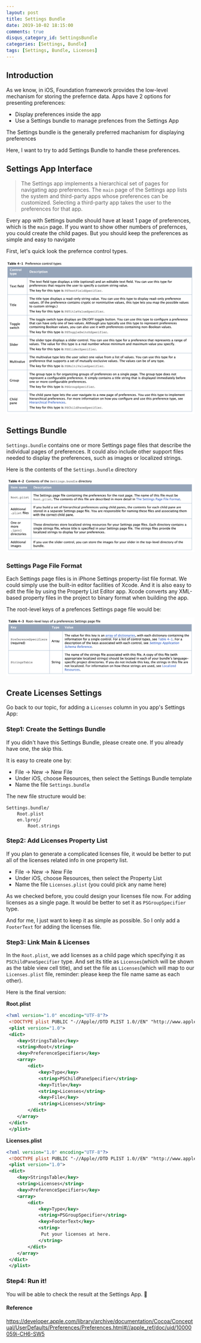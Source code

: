 ```yaml
---
layout: post
title: Settings Bundle
date: 2019-10-02 18:15:00
comments: true
disqus_category_id: SettingsBundle
categories: [Settings, Bundle]
tags: [Settings, Bundle, Licenses]
---
```


## Introduction

As we know, in iOS, Foundation framework provides the low-level mechanism for storing the prefernce data. Apps have 2 options for presenting preferences:

- Display preferences inside the app
- Use a Settings bundle to manage prefences from the Settings App

The Settings bundle is the generally preferred machanism for displaying preferences

Here, I want to try to add Settings Bundle to handle these preferences.

## Settings App Interface

> The Settings app implements a hierarchical set of pages for navigating app preferences. The `main` page of the Settings app lists the system and third-party apps whose preferences can be customized. Selecting a third-party app takes the user to the preferences for that app.

Every app with Settings bundle should have at least 1 page of preferences, which is the `main` page. If you want to show other numbers of prefernces, you could create the child pages. But you should keep the preferences as simple and easy to navigate

First, let's quick look the prefernce control types.

![Merge_sort_algorithm_diagram](/images/2019-10-02-Settings-Bundle/preference_control_types.png)

## Settings Bundle

`Settings.bundle` contains one or more Settings page files that describe the individual pages of preferences. It could also include other support files needed to display the preferences, such as images or localized strings.

Here is the contents of the `Settings.bundle` directory

![Merge_sort_algorithm_diagram](/images/2019-10-02-Settings-Bundle/contents.png)

### Settings Page File Format

Each Settings page files is in iPhone Settings property-list file format. We could simply use the built-in editor facilities of Xcode. And it is also easy to edit the file by using the Property List Editor app. Xcode converts any XML-based property files in the project to binary format when building the app.

The root-level keys of a prefences Settings page file would be:

![Merge_sort_algorithm_diagram](/images/2019-10-02-Settings-Bundle/rootLevelKey.png)

## Create Licenses Settings

Go back to our topic, for adding a `Licenses` column in you app's Settings App:

### Step1: Create the Settings Bundle

If you didn't have this Settings Bundle, please create one. If you already have one, the skip this.

It is easy to create one by:

- File -> New -> New File
- Under iOS, choose Resources, then select the Settings Bundle template
- Name the file `Settings.bundle`

The new file structure would be:

```
Settings.bundle/
    Root.plist
    en.lproj/
        Root.strings
```

### Step2: Add Licenses Property List

If you plan to generate a complicated licenses file, it would be better to put all of the licenses related info in one property list.

- File -> New -> New File
- Under iOS, choose Resources, then select the Property List
- Name the file `Licenses.plist` (you could pick any name here)

As we checked before, you could design your licenses file now. For adding licenses as a single page. It would be better to set it as `PSGroupSpecifier` type.

And for me, I just want to keep it as simple as possible. So I only add a `FooterText` for adding the licenses file.

### Step3: Link Main & Licenses

In the `Root.plist`, we add licenses as a child page which specifying it as `PSChildPaneSpecifier` type. And set its title as `Licenses`(which will be shown as the table view cell title), and set the file as `Licenses`(which will map to our `Licenses.plist` file, reminder: please keep the file name same as each other).

Here is the final version:

**Root.plist**

```xml
<?xml version="1.0" encoding="UTF-8"?>
 <!DOCTYPE plist PUBLIC "-//Apple//DTD PLIST 1.0//EN" "http://www.apple.com/DTDs/PropertyList-1.0.dtd">
 <plist version="1.0">
 <dict>
 	<key>StringsTable</key>
 	<string>Root</string>
 	<key>PreferenceSpecifiers</key>
 	<array>
 		<dict>
 			<key>Type</key>
 			<string>PSChildPaneSpecifier</string>
 			<key>Title</key>
 			<string>Licenses</string>
 			<key>File</key>
 			<string>Licenses</string>
 		</dict>
 	</array>
 </dict>
 </plist>
```

**Licenses.plist**

```xml
<?xml version="1.0" encoding="UTF-8"?>
 <!DOCTYPE plist PUBLIC "-//Apple//DTD PLIST 1.0//EN" "http://www.apple.com/DTDs/PropertyList-1.0.dtd">
 <plist version="1.0">
 <dict>
 	<key>StringsTable</key>
 	<string>Licenses</string>
 	<key>PreferenceSpecifiers</key>
 	<array>
 		<dict>
 			<key>Type</key>
 			<string>PSGroupSpecifier</string>
 			<key>FooterText</key>
 			<string>
             Put your licenses at here.
            </string>
 		</dict>
 	</array>
 </dict>
 </plist>

```

### Step4: Run it!

You will be able to check the result at the Settings App. :tada:

#### Reference
https://developer.apple.com/library/archive/documentation/Cocoa/Conceptual/UserDefaults/Preferences/Preferences.html#//apple_ref/doc/uid/10000059i-CH6-SW5